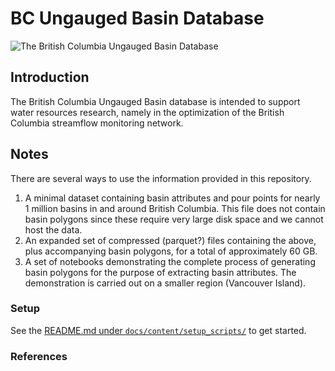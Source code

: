 <!-- ---
bibliography: docs/references/references.bib
nocite: "@*"
--- -->

BC Ungauged Basin Database
==========================

![The British Columbia Ungauged Basin
Database](docs/notebooks/img/all_pts_and_stns.png)

Introduction
------------

The British Columbia Ungauged Basin database is intended to support
water resources research, namely in the optimization of the British
Columbia streamflow monitoring network.

Notes
-----

There are several ways to use the information provided in this
repository.

1.  A minimal dataset containing basin attributes and pour points for
    nearly 1 million basins in and around British Columbia. This file
    does not contain basin polygons since these require very large disk
    space and we cannot host the data.
2.  An expanded set of compressed (parquet?) files containing the above,
    plus accompanying basin polygons, for a total of approximately 60
    GB.
3.  A set of notebooks demonstrating the complete process of generating
    basin polygons for the purpose of extracting basin attributes. The
    demonstration is carried out on a smaller region (Vancouver Island).

### Setup

See the [README.md under
`docs/content/setup_scripts/`](https://github.com/dankovacek/bcub/tree/main/docs/setup_scripts/README.md)
to get started.

### References
